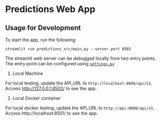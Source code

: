 # Predictions Web App

## Usage for Development

To start the app, run the following:
```shell
streamlit run predictions_src/main.py --server.port 8501
```

The streamlit web server can be debugged locally from two entry points. The entry point can be configured using [`settings.py`](monitoring_src/settings.py)

1. Local Machine

For local testing, update the API_URL to `http://localhost:8000/api/v1`. 
Access http://127.0.0.1:8502/ to see the app.

2. Local Docker container

For local docker testing, update the API_URL to `http://api:8000/api/v1`.
Access http://localhost:8501/ to see the app.

